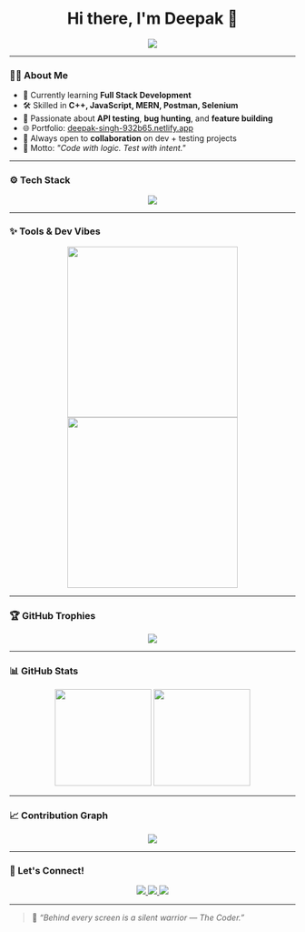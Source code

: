 <h1 align="center">Hi there, I'm Deepak 👋</h1>

<p align="center">
  <img src="https://readme-typing-svg.herokuapp.com?font=Fira+Code&size=25&duration=3000&pause=1000&color=F75C7E&center=true&width=600&lines=Full+Stack+Web+Developer;Software+Tester+%7C+Postman+%7C+Selenium;Bug+Finder+%7C+Code+Fixer;Learning+Daily+%7C+Growing+Always" />
</p>

---

### 🧑‍💻 About Me

- 🌱 Currently learning **Full Stack Development**
- 🛠 Skilled in **C++, JavaScript, MERN, Postman, Selenium**
- 🧪 Passionate about **API testing**, **bug hunting**, and **feature building**
- 🌐 Portfolio: [deepak-singh-932b65.netlify.app](https://deepak-singh-932b65.netlify.app)
- 🤝 Always open to **collaboration** on dev + testing projects
- 🎯 Motto: *"Code with logic. Test with intent."*

---

### ⚙️ Tech Stack

<p align="center">
  <img src="https://skillicons.dev/icons?i=cpp,js,react,nodejs,express,mongodb,postman,selenium,git,github,vscode,html,css" />
</p>

---

### ✨ Tools & Dev Vibes

<p align="center">
  <img src="https://media.giphy.com/media/qgQUggAC3Pfv687qPC/giphy.gif" width="300" />
  <img src="https://media.giphy.com/media/kH1DBkPNyZPOk0BxrM/giphy.gif" width="300" />
</p>

---

### 🏆 GitHub Trophies

<p align="center">
  <img src="https://github-profile-trophy.vercel.app/?username=deepak7903&theme=radical&no-bg=true&no-frame=true&margin-w=10&margin-h=10&column=6" />
</p>

---

### 📊 GitHub Stats

<p align="center">
  <img src="https://github-readme-stats.vercel.app/api?username=deepak7903&show_icons=true&theme=tokyonight&title_color=ff79c6&icon_color=79ff97&hide_border=true" height="170" />
  <img src="https://github-readme-stats.vercel.app/api/top-langs/?username=deepak7903&layout=compact&theme=tokyonight&title_color=ffb86c&hide_border=true" height="170" />
</p>

---

### 📈 Contribution Graph

<p align="center">
  <img src="https://github-readme-activity-graph.vercel.app/graph?username=deepak7903&theme=tokyo-night&area=true&hide_border=true" />
</p>

---

### 🚀 Let's Connect!

<p align="center">
  <a href="https://www.linkedin.com/in/deepak-kumar-777b22269/" target="_blank">
    <img src="https://img.shields.io/badge/LinkedIn-blue?style=for-the-badge&logo=linkedin&logoColor=white" />
  </a>
  <a href="mailto:deepakkumardev03@gmail.com">
    <img src="https://img.shields.io/badge/Gmail-D14836?style=for-the-badge&logo=gmail&logoColor=white" />
  </a>
  <a href="https://deepak-singh-932b65.netlify.app" target="_blank">
    <img src="https://img.shields.io/badge/Portfolio-000000?style=for-the-badge&logo=firefox&logoColor=white" />
  </a>
</p>

---

> 💬 *“Behind every screen is a silent warrior — The Coder.”*
